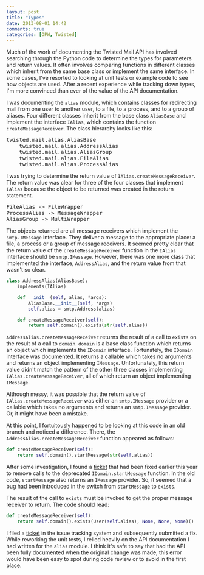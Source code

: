 ```yaml
---
layout: post
title: "Types"
date: 2013-08-01 14:42
comments: true
categories: [OPW, Twisted]
---
```



Much of the work of documenting the Twisted Mail API has involved searching
through the Python code to determine the types for parameters and return values.
It often involves comparing functions in different classes which inherit from
the same base class or implement the same interface.
In some cases, I've resorted to looking at unit tests or example code to see 
how objects are used.
After a recent experience while tracking down types, I'm more convinced than 
ever of the value of the API documentation.

I was documenting the `alias` module, which contains classes for redirecting
mail from one user to another user, to a file, to a process, and to a group of 
aliases. Four different classes inherit from the base class `AliasBase` 
and implement the interface `IAlias`, which contains the function 
`createMessageReceiver`.
The class hierarchy looks like this:

<pre>
twisted.mail.alias.AliasBase
    twisted.mail.alias.AddressAlias
    twisted.mail.alias.AliasGroup
    twisted.mail.alias.FileAlias
    twisted.mail.alias.ProcessAlias
</pre>

I was trying to determine the return value of `IAlias.createMessageReceiver`.
The return value was clear for three of the four classes that implement
`IAlias` because the object to be returned was created in the return statement.

<pre>
FileAlias -> FileWrapper 
ProcessAlias -> MessageWrapper   
AliasGroup -> MultiWrapper 
</pre>

The objects returned are all message receivers which implement the 
`smtp.IMessage` interface.  They deliver a message to the appropriate place:
a file, a process or a group of message receivers.
It seemed pretty clear that the return value of the `createMessageReceiver`
function in the `IAlias` interface should be `smtp.IMessage`.
However, there was one more class that implemented the interface,
`AddressAlias`, and the return value from that wasn't so clear.

``` python
class AddressAlias(AliasBase):
    implements(IAlias)

    def __init__(self, alias, *args):
        AliasBase.__init__(self, *args)
        self.alias = smtp.Address(alias)

    def createMessageReceiver(self):
        return self.domain().exists(str(self.alias))
```

`AddressAlias.createMessageReceiver` returns the result of a call to `exists`
on the result of a call to `domain`.
`domain` is a base class function which returns an object which implements the 
`IDomain` interface.
Fortunately, the `IDomain` interface was documented.
It returns a callable which takes no arguments and returns an object
implementing `IMessage`.
Unfortunately, this return value didn't match the pattern of the other three 
classes implementing `IAlias.createMessageReceiver`, all of which return an
object implementing `IMessage`.

Although messy, it was possible that the return value of
`IAlias.createMessageReceiver`
was either an `smtp.IMessage` provider or a callable which takes no arguments
and returns an `smtp.IMessage` provider.
Or, it might have been a mistake.

At this point, I fortuitously happened to be looking at this code in an old
branch and noticed a difference. There, the
`AddressAlias.createMessageReceiver` function appeared as follows:

``` python
def createMessageReceiver(self): 
    return self.domain().startMessage(str(self.alias)) 
```

After some investigation, I found a
[ticket](https://twistedmatrix.com/trac/ticket/4151#4151) that had been fixed 
earlier this year to remove calls to the deprecated `IDomain.startMessage`
function.
In the old code, `startMessage` also returns an `IMessage` provider.
So, it seemed that a bug had been introduced in the switch from `startMessage` 
to `exists`.

The result of the call to `exists` must be invoked to get the proper message
receiver to return. The code should read: 

``` python
def createMessageReceiver(self): 
    return self.domain().exists(User(self.alias), None, None, None)()
```

I filed a [ticket](https://twistedmatrix.com/trac/ticket/6638#6638) in the 
issue tracking system and subsequently submitted a fix. 
While reworking the unit tests, I relied heavily on the API documentation I had
written for the `alias` module.
I think it's safe to say that had the API been fully documented when the 
original change was made, this error would have been easy to spot during code 
review or to avoid in the first place.



